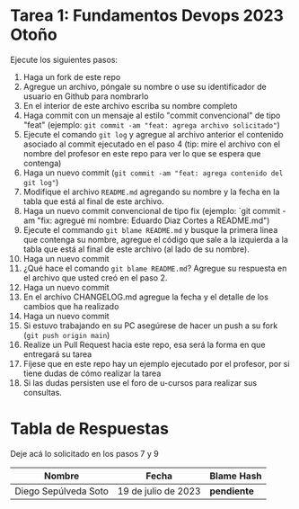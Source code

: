 # Tarea 1: Fundamentos Devops 2023 Otoño

Ejecute los siguientes pasos:

1. Haga un fork de este repo
2. Agregue un archivo, póngale su nombre o use su identificador de usuario en Github para nombrarlo
3. En el interior de este archivo escriba su nombre completo
4. Haga commit con un mensaje al estilo "commit convencional" de tipo "feat" (ejemplo: `git commit -am "feat: agrega archivo solicitado"`)
5. Ejecute el comando `git log` y agregue al archivo anterior el contenido asociado al commit ejecutado en el paso 4 (tip: mire el archivo con el nombre del profesor en este repo para ver lo que se espera que contenga)
6. Haga un nuevo commit (`git commit -am "feat: agrega contenido del git log"`)
7. Modifique el archivo `README.md` agregando su nombre y la fecha en la tabla que está al final de este archivo.
8. Haga un nuevo commit convencional de tipo fix (ejemplo: `git commit -am "fix: agregué mi nombre: Eduardo Diaz Cortes a README.md")
9. Ejecute el commando `git blame README.md` y busque la primera linea que contenga su nombre, agregue el código que sale a la izquierda a la tabla que está al final de este archivo (al lado de su nombre).
10. Haga un nuevo commit
11. ¿Qué hace el comando `git blame README.md`? Agregue su respuesta en el archivo que usted creó en el paso 2.
12. Haga un nuevo commit
13. En el archivo CHANGELOG.md agregue la fecha y el detalle de los cambios que ha realizado
14. Haga un nuevo commit
12. Si estuvo trabajando en su PC asegúrese de hacer un push a su fork (`git push origin main`)
13. Realize un Pull Request hacia este repo, esa será la forma en que entregará su tarea
14. Fíjese que en este repo hay un ejemplo ejecutado por el profesor, por si tiene dudas de cómo realizar la tarea
15. Si las dudas persisten use el foro de u-cursos para realizar sus consultas.

# Tabla de Respuestas

Deje acá lo solicitado en los pasos 7 y 9

|Nombre|Fecha|Blame Hash|
|------|-----|----------|
|Diego Sepúlveda Soto|19 de julio de 2023|**pendiente**|
